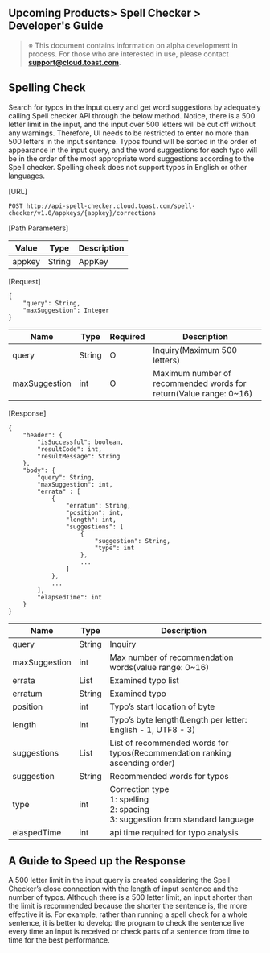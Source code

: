 Upcoming Products&gt; Spell Checker &gt; Developer's Guide
----------------------------------------------------------

> ※ This document contains information on alpha development in process. For those who are interested in use, please contact **support@cloud.toast.com**.

Spelling Check
--------------

Search for typos in the input query and get word suggestions by adequately calling Spell checker API through the below method. Notice, there is a 500 letter limit in the input, and the input over 500 letters will be cut off without any warnings. Therefore, UI needs to be restricted to enter no more than 500 letters in the input sentence. Typos found will be sorted in the order of appearance in the input query, and the word suggestions for each typo will be in the order of the most appropriate word suggestions according to the Spell checker.
Spelling check does not support typos in English or other languages.

\[URL\]

    POST http://api-spell-checker.cloud.toast.com/spell-checker/v1.0/appkeys/{appkey}/corrections

\[Path Parameters\]

| Value  | Type   | Description |
|--------|--------|-------------|
| appkey | String | AppKey      |

\[Request\]

    {
        "query": String,
        "maxSuggestion": Integer
    }

| Name          | Type    | Required | Description                                                        |
|---------------|---------|----------|--------------------------------------------------------------------|
| query         | String  | O        | Inquiry(Maximum 500 letters)                                      |
| maxSuggestion | int     | O        | Maximum number of recommended words for return(Value range: 0~16) |

\[Response\]

    {
        "header": {
            "isSuccessful": boolean,
            "resultCode": int,
            "resultMessage": String
        },
        "body": {
            "query": String,
            "maxSuggestion": int,
            "errata" : [
                {
                    "erratum": String,
                    "position": int,
                    "length": int,
                    "suggestions": [
                        {
                            "suggestion": String,
                            "type": int
                        },
                        ...
                    ]
                },
                ...
            ],
            "elapsedTime": int
        }
    }

| Name          | Type    | Description                                                                            |
|---------------|---------|----------------------------------------------------------------------------------------|
| query         | String  | Inquiry                                                                                |
| maxSuggestion | int     | Max number of recommendation words(value range: 0~16)                                  |
| errata        | List    | Examined typo list                                                                     |
| erratum       | String  | Examined typo                                                                          |
| position      | int     | Typo’s start location of byte                                                          |
| length        | int     | Typo’s byte length(Length per letter: English - 1, UTF8 - 3)                           |
| suggestions   | List    | List of recommended words for typos(Recommendation ranking ascending order)            |
| suggestion    | String  | Recommended words for typos                                                            |
| type          | int     | Correction type<br>1: spelling<br>2: spacing<br>3: suggestion from standard language   |
| elaspedTime   | int     | api time required for typo analysis                                                    |

A Guide to Speed up the Response
--------------------------------

A 500 letter limit in the input query is created considering the Spell Checker’s close connection with the length of input sentence and the number of typos. Although there is a 500 letter limit, an input shorter than the limit is recommended because the shorter the sentence is, the more effective it is. For example, rather than running a spell check for a whole sentence, it is better to develop the program to check the sentence live every time an input is received or check parts of a sentence from time to time for the best performance.

